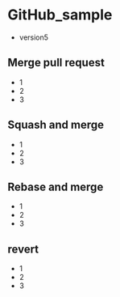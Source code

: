# GitHub_sample

* version5

## Merge pull request

* 1
* 2
* 3

## Squash and merge

* 1
* 2
* 3

## Rebase and merge

* 1
* 2
* 3

## revert

* 1
* 2
* 3
